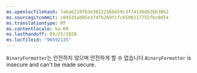 ```yaml
---
ms.openlocfilehash: 7aba6219763e3022256bb59c3f74136db26b30b2
ms.sourcegitcommit: c04535ad05e374fb269fcfc6509217755fbc0d54
ms.translationtype: MT
ms.contentlocale: ko-KR
ms.lasthandoff: 09/25/2020
ms.locfileid: "96592135"
---
```

<span data-ttu-id="cc780-101">`BinaryFormatter`는 안전하지 않으며 안전하게 할 수 없습니다.</span><span class="sxs-lookup"><span data-stu-id="cc780-101">`BinaryFormatter` is insecure and can't be made secure.</span></span>
